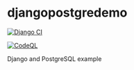 # djangopostgredemo      

[![Django CI](https://github.com/mkhalid-s/djangopostgredemo/actions/workflows/django.yml/badge.svg?branch=master)](https://github.com/mkhalid-s/djangopostgredemo/actions/workflows/django.yml)

[![CodeQL](https://github.com/mkhalid-s/djangopostgredemo/actions/workflows/codeql-analysis.yml/badge.svg?branch=master)](https://github.com/mkhalid-s/djangopostgredemo/actions/workflows/codeql-analysis.yml)

Django and PostgreSQL example
